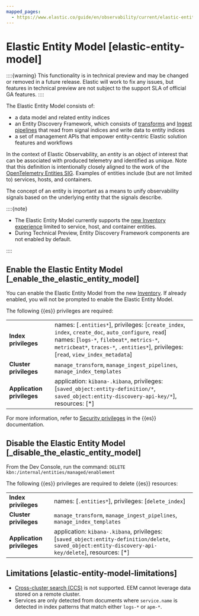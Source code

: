 ```yaml
---
mapped_pages:
  - https://www.elastic.co/guide/en/observability/current/elastic-entity-model.html
---
```


# Elastic Entity Model [elastic-entity-model]

::::{warning}
This functionality is in technical preview and may be changed or removed in a future release. Elastic will work to fix any issues, but features in technical preview are not subject to the support SLA of official GA features.
::::


The Elastic Entity Model consists of:

* a data model and related entity indices
* an Entity Discovery Framework, which consists of [transforms](/explore-analyze/transforms.md) and [Ingest pipelines](/manage-data/ingest/transform-enrich/ingest-pipelines.md) that read from signal indices and write data to entity indices
* a set of management APIs that empower entity-centric Elastic solution features and workflows

In the context of Elastic Observability, an *entity* is an object of interest that can be associated with produced telemetry and identified as unique. Note that this definition is intentionally closely aligned to the work of the [OpenTelemetry Entities SIG](https://github.com/open-telemetry/oteps/blob/main/text/entities/0256-entities-data-model.md#data-model). Examples of entities include (but are not limited to) services, hosts, and containers.

The concept of an entity is important as a means to unify observability signals based on the underlying entity that the signals describe.

::::{note}
* The Elastic Entity Model currently supports the [new Inventory experience](/solutions/observability/apps/inventory.md) limited to service, host, and container entities.
* During Technical Preview, Entity Discovery Framework components are not enabled by default.

::::



## Enable the Elastic Entity Model [_enable_the_elastic_entity_model]

You can enable the Elastic Entity Model from the new [Inventory](/solutions/observability/apps/inventory.md). If already enabled, you will not be prompted to enable the Elastic Entity Model.

The following {{es}} privileges are required:

|     |     |
| --- | --- |
| **Index privileges** | names: [`.entities*`], privileges: [`create_index`, `index`, `create_doc`, `auto_configure`, `read`]<br>names: [`logs-*`, `filebeat*`, `metrics-*`, `metricbeat*`, `traces-*`, `.entities*`], privileges: [`read`, `view_index_metadata`] |
| **Cluster privileges** | `manage_transform`, `manage_ingest_pipelines`, `manage_index_templates` |
| **Application privileges** | application: `kibana-.kibana`, privileges: [`saved_object:entity-definition/*`, `saved_object:entity-discovery-api-key/*`], resources: [*] |

For more information, refer to [Security privileges](asciidocalypse://docs/reference/elasticsearch/security-privileges.md) in the {{es}} documentation.


## Disable the Elastic Entity Model [_disable_the_elastic_entity_model]

From the Dev Console, run the command: `DELETE kbn:/internal/entities/managed/enablement`

The following {{es}} privileges are required to delete {{es}} resources:

|     |     |
| --- | --- |
| **Index privileges** | names: [`.entities*`], privileges: [`delete_index`] |
| **Cluster privileges** | `manage_transform`, `manage_ingest_pipelines`, `manage_index_templates` |
| **Application privileges** | application: `kibana-.kibana`, privileges: [`saved_object:entity-definition/delete`, `saved_object:entity-discovery-api-key/delete`], resources: [*] |


## Limitations [elastic-entity-model-limitations]

* [Cross-cluster search (CCS)](/solutions/search/cross-cluster-search.md) is not supported. EEM cannot leverage data stored on a remote cluster.
* Services are only detected from documents where `service.name` is detected in index patterns that match either `logs-*` or `apm-*`.
